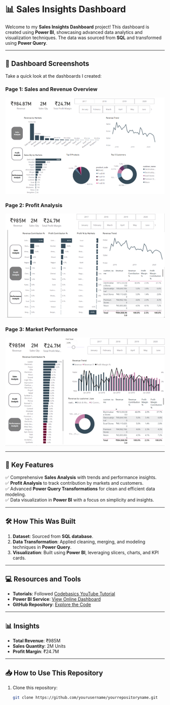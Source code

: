 # 📊 Sales Insights Dashboard  

Welcome to my **Sales Insights Dashboard** project! This dashboard is created using **Power BI**, showcasing advanced data analytics and visualization techniques. The data was sourced from **SQL** and transformed using **Power Query**.  

---

## 🎥 **Dashboard Screenshots**  
Take a quick look at the dashboards I created:  

### Page 1: Sales and Revenue Overview  
![Sales Analysis](https://github.com/jubairt/Sales-Insights-Report/blob/main/Sales%20Analysis.png)  

### Page 2: Profit Analysis  
![Profit Analysis](https://github.com/jubairt/Sales-Insights-Report/blob/main/Profit%20Analysis.png)  

### Page 3: Market Performance  
![Performance Analysis](https://github.com/jubairt/Sales-Insights-Report/blob/main/Performance%20Analysis.png)  

---

## 🚀 **Key Features**  

✅ Comprehensive **Sales Analysis** with trends and performance insights.  
✅ **Profit Analysis** to track contribution by markets and customers.  
✅ Advanced **Power Query Transformations** for clean and efficient data modeling.  
✅ Data visualization in **Power BI** with a focus on simplicity and insights.  

---

## 🛠 **How This Was Built**  

1. **Dataset**: Sourced from **SQL database**.  
2. **Data Transformation**: Applied cleaning, merging, and modeling techniques in **Power Query**.  
3. **Visualization**: Built using **Power BI**, leveraging slicers, charts, and KPI cards.  

---

## 💻 **Resources and Tools**  

- **Tutorials**: Followed [Codebasics YouTube Tutorial](https://www.youtube.com/playlist?list=PLZoTAELRMXVNkO8qcqfkt9RPvr7WmBA2E)  
- **Power BI Service**: [View Online Dashboard](https://powerbi.microsoft.com/en-us/)  
- **GitHub Repository**: [Explore the Code](https://github.com/yourusername/yourrepositoryname)  

---

## 📊 **Insights**  

- **Total Revenue**: ₹985M  
- **Sales Quantity**: 2M Units  
- **Profit Margin**: ₹24.7M  

---

## 📥 **How to Use This Repository**  

1. Clone this repository:  
   ```bash  
   git clone https://github.com/yourusername/yourrepositoryname.git  
